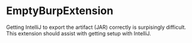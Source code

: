 # EmptyBurpExtension
Getting IntelliJ to export the artifact (JAR) correctly is surpisingly difficult. This extension should assist with getting setup with IntelliJ.
